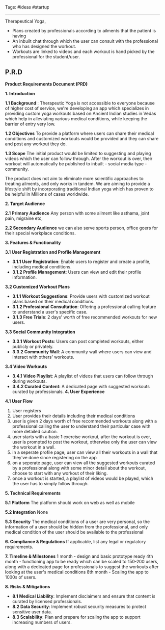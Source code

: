 Tags:
#ideas #startup

---
Therapeutical Yoga, 
- Plans created by professionals according to ailments that the patient is having
- An inbuilt chat through which the user can consult with the professional who has designed the workout.
- Workouts are linked to videos and each workout is hand picked by the professional for the student/user.

## P.R.D

**Product Requirements Document (PRD)**

**1. Introduction**

**1.1 Background** : Therapeutic Yoga is not accessible to everyone because of higher cost of service, we're developing an app which specializes in providing custom yoga workouts based on Ancient Indian studies in Vedas which help in alleviating various medical conditions, while keeping the barrier of entry very low.

**1.2 Objectives** To provide a platform where users can share their medical conditions and customized workouts would be provided and they can share and post any workout they do.

**1.3 Scope** The initial product would be limited to suggesting and playing videos which the user can follow through. After the workout is over, their workout will automatically be published to inbuilt - social media type - community.

The product does not aim to eliminate more scientific approaches to treating ailments, and only works in tandem. We are aiming to provide a lifestyle shift by incorporating traditional Indian yoga which has proven to be helpful in Millions of cases worldwide.

**2. Target Audience**

**2.1 Primary Audience** Any person with some ailment like asthama, joint pain, migraine etc, 

**2.2 Secondary Audience** we can also serve sports person, office goers for their special workplace conditions.

**3. Features & Functionality**

**3.1 User Registration and Profile Management**

- **3.1.1 User Registration**: Enable users to register and create a profile, including medical conditions.
- **3.1.2 Profile Management**: Users can view and edit their profile information.

**3.2 Customized Workout Plans**

- **3.1.1 Workout Suggestions**: Provide users with customized workout plans based on their medical conditions.
- **3.1.2 Professional Consultation**: Offering a professional calling feature to understand a user's specific case.
- **3.1.3 Free Trials**: 2 days' worth of free recommended workouts for new users.

**3.3 Social Community Integration**

- **3.3.1 Workout Posts**: Users can post completed workouts, either publicly or privately.
- **3.3.2 Community Wall**: A community wall where users can view and interact with others' workouts.

**3.4 Video Workouts**

- **3.4.1 Video Playlist**: A playlist of videos that users can follow through during workouts.
- **3.4.2 Curated Content**: A dedicated page with suggested workouts curated by professionals.
**4. User Experience**

**4.1 User Flow** 
1. User registers
2. User provides their details including their medical conditions
3. user is given 2 days worth of free recommended workouts along with a professional calling the user to understand their particular case with more detailed caution.
4. user starts with a basic 1 exercise workout, after the workout is over, user is prompted to post the workout, otherwise only the user can view the workout in a wall.
5. in a seperate profile page, user can view all their workouts in a wall that they've done since registering on the app
6. on a seperate page, user can view all the suggested workouts curated by a professional along with some minor detail about the workout, choose to start with any workout of their liking.
7. once a workout is started, a playlist of videos would be played, which the user has to simply follow through.

**5. Technical Requirements**

**5.1 Platform** The platform should work on web as well as mobile

**5.2 Integration** None

**5.3 Security** The medical conditions of a user are very personal, so the information of a user should be hidden from the professional, and only medical condition of the user should be available to the professional

**6. Compliance & Regulations** If applicable, list any legal or regulatory requirements.

**7. Timeline & Milestones** 
1 month - design and basic prototype ready
4th month - functioning app to be ready which can be scaled to 150-200 users, along with a dedicated page for professionals to suggest the workouts after looking at the user's medical conditions
8th month - Scaling the app to 1000s of users.

**8. Risks & Mitigations**

- **8.1 Medical Liability**: Implement disclaimers and ensure that content is curated by licensed professionals.
- **8.2 Data Security**: Implement robust security measures to protect sensitive user data.
- **8.3 Scalability**: Plan and prepare for scaling the app to support increasing numbers of users.